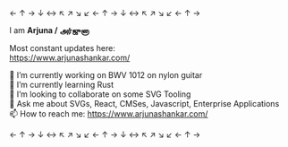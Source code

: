 
← ↑ → ↓ ↔ ↖ ↗ ↘ ↙ ← ↑ → ↓ ↔ ↖ ↗ ↘ ↙ ← ↑ →

I am **Arjuna / அர்ஜுனா**

Most constant updates here: <br />
https://www.arjunashankar.com/

🔭 I’m currently working on BWV 1012 on nylon guitar <br />
🌱 I’m currently learning Rust <br />
👯 I’m looking to collaborate on some SVG Tooling <br />
💬 Ask me about SVGs, React, CMSes, Javascript, Enterprise Applications <br />
📫 How to reach me: https://www.arjunashankar.com/ <br />

← ↑ → ↓ ↔ ↖ ↗ ↘ ↙ ← ↑ → ↓ ↔ ↖ ↗ ↘ ↙ ← ↑ →

